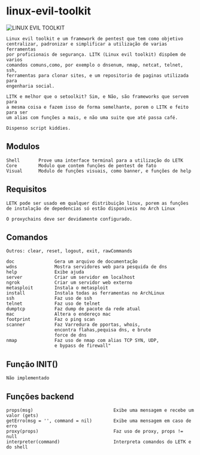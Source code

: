 # linux-evil-toolkit


![LINUX EVIL TOOLKIT](https://user-images.githubusercontent.com/36008397/92520390-83da0980-f1e9-11ea-821a-4f4fe3420e2e.png)


    Linux evil toolkit e um framework de pentest que tem como objetivo 
    centralizar, padronizar e simplificar a utilização de varias ferramentas 
    por proficionais de segurança. LITK (Linux evil toolkit) dispôem de varios
    comandos comuns,como, por exemplo o dnsenum, nmap, netcat, telnet, ssh, 
    ferramentas para clonar sites, e um repositorio de paginas utilizada para
    engenharia social.

    LITK e melhor que o setoolkit? Sim, e Não, são frameworks que servem para
    a mesma coisa e fazem isso de forma semelhante, porem o LITK e feito para ser
    um alias com funções a mais, e não uma suite que até passa café.

    Dispenso script kiddies.

## Modulos

    Shell       Prove uma interface terminal para a utilização do LETK
    Core        Modulo que contem funções de pentest de fato
    Visual      Modulo de funções visuais, como banner, e funções de help

## Requisitos

    LETK pode ser usado em qualquer distribuição linux, porem as funções 
    de instalação de depedencias só estão disponiveis no Arch Linux

    O proxychains deve ser devidamente configurado.

## Comandos

    Outros: clear, reset, logout, exit, rawCommands

    doc               Gera um arquivo de documentação
    wdns              Mostra servidores web para pesquida de dns
    help              Exibe ajuda
    server            Criar um servidor em localhost
    ngrok             Criar um servidor web externo
    metasploit        Instala o metasploit
    install           Instala todas as ferramentas no ArchLinux
    ssh               Faz uso de ssh
    telnet            Faz uso de telnet
    dumptcp           Faz dump de pacote da rede atual
    mac               Altera o endereço mac
    footprint         Faz o ping scan
    scanner           Faz Varredura de pportas, whois, 
                      encontra flahas,pequisa dns, e brute
                      force de dns
    nmap              Faz uso de nmap com alias TCP SYN, UDP,
                      e bypass de firewall"                                                

## Função INIT()

    Não implementado 

## Funções backend

    props(msg)                              Exibe uma mensagem e recebe um valor (gets)
    getErro(msg = '', command = nil)        Exibe uma mensagem em caso de erro
    proxy(props)                            Faz uso de proxy, props != null
    interpreter(command)                    Interpreta comandos do LETK e do shell

##  

          
      



